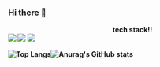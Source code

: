 ### Hi there 👋

<!--
**jiwoo1202/jiwoo1202** is a ✨ _special_ ✨ repository because its `README.md` (this file) appears on your GitHub profile.

Here are some ideas to get you started:

- 🔭 I’m currently working on ...
- 🌱 I’m currently learning ...
- 👯 I’m looking to collaborate on ...
- 🤔 I’m looking for help with ...
- 💬 Ask me about ...
- 📫 How to reach me: ...
- 😄 Pronouns: ...
- ⚡ Fun fact: ...
-->
<div align="center"><b> tech stack!!
</br>
</div>
<img src="https://img.shields.io/badge/C-A8B9CC?style=flat&logo=C&logoColor=white"/></a> 
<img src="https://img.shields.io/badge/Java-007396?style=flat&logo=OpenJDK&logoColor=white"/></a> 
<img src="https://img.shields.io/badge/-C++-000000?style=flat&logo=-C++&logoColor=00599C"></a> 


![Top Langs](https://github-readme-stats.vercel.app/api/top-langs/?username=jiwoo1202&layout=compact&theme=tokyonight)![Anurag's GitHub stats](https://github-readme-stats.vercel.app/api?username=jiwoo1202&show_icons=true&theme=tokyonight)
